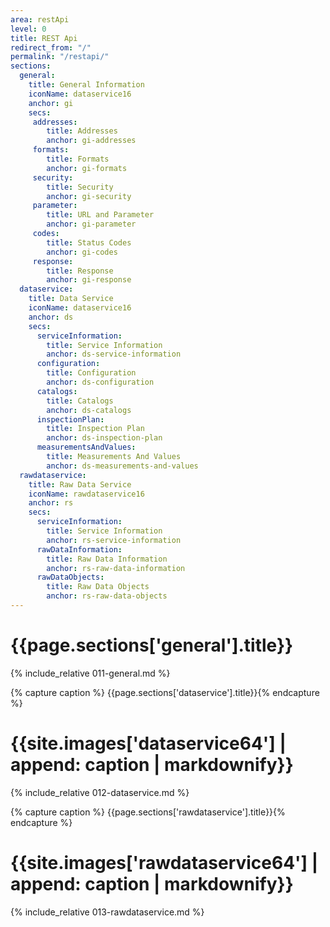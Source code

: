 ```yaml
---
area: restApi
level: 0
title: REST Api
redirect_from: "/"
permalink: "/restapi/"
sections:
  general:
    title: General Information
    iconName: dataservice16
    anchor: gi
    secs:
     addresses:
        title: Addresses
        anchor: gi-addresses
     formats:
        title: Formats
        anchor: gi-formats
     security:
        title: Security
        anchor: gi-security
     parameter:
        title: URL and Parameter
        anchor: gi-parameter
     codes:
        title: Status Codes
        anchor: gi-codes
     response:
        title: Response
        anchor: gi-response
  dataservice:
    title: Data Service
    iconName: dataservice16
    anchor: ds
    secs:
      serviceInformation:
        title: Service Information
        anchor: ds-service-information
      configuration:
        title: Configuration
        anchor: ds-configuration
      catalogs:
        title: Catalogs
        anchor: ds-catalogs
      inspectionPlan:
        title: Inspection Plan
        anchor: ds-inspection-plan
      measurementsAndValues:
        title: Measurements And Values
        anchor: ds-measurements-and-values
  rawdataservice:
    title: Raw Data Service
    iconName: rawdataservice16
    anchor: rs
    secs:
      serviceInformation:
        title: Service Information
        anchor: rs-service-information
      rawDataInformation:
        title: Raw Data Information
        anchor: rs-raw-data-information
      rawDataObjects:
        title: Raw Data Objects
        anchor: rs-raw-data-objects
---
```


<h1 id="{{page.sections['general'].anchor}}">{{page.sections['general'].title}}</h1>

{% include_relative 011-general.md %}

<p class="dottedline" />

{% capture caption %} {{page.sections['dataservice'].title}}{% endcapture %}
<h1 id="{{page.sections['dataservice'].anchor}}">{{site.images['dataservice64']  | append: caption | markdownify}}</h1>

{% include_relative 012-dataservice.md %}

<p class="dottedline" />

{% capture caption %} {{page.sections['rawdataservice'].title}}{% endcapture %}
<h1 id="{{page.sections['rawdataservice'].anchor}}">{{site.images['rawdataservice64']  | append: caption | markdownify}}</h1>

{% include_relative 013-rawdataservice.md %}
